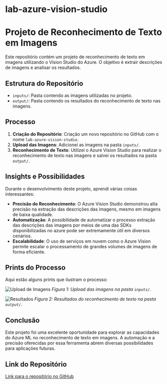 # lab-azure-vision-studio
# Projeto de Reconhecimento de Texto em Imagens

Este repositório contém um projeto de reconhecimento de texto em imagens utilizando o Vision Studio do Azure. 
O objetivo é extrair descrições de imagens e analisar os resultados.

## Estrutura do Repositório

- `inputs/`: Pasta contendo as imagens utilizadas no projeto.
- `output/`: Pasta contendo os resultados do reconhecimento de texto nas imagens.

## Processo

1. **Criação do Repositório**: Criação um novo repositório no GitHub com o nome `lab-azure-vision-studio`.
2. **Upload das Imagens**: Adicionei as imagens na pasta `inputs/`.
3. **Reconhecimento de Texto**: Utilizei o Azure Vision Studio para realizar o reconhecimento de texto nas imagens e salvei os resultados na pasta `output/`.

## Insights e Possibilidades

Durante o desenvolvimento deste projeto, aprendi várias coisas interessantes:

- **Precisão do Reconhecimento**: O Azure Vision Studio demonstrou alta precisão na extração das descrições das imagens, mesmo em imagens de baixa qualidade.
- **Automatização**: A possibilidade de automatizar o processo extração das descrições das imagens por meios de uma das SDKs disponibilizadas no azure pode ser extremamente útil em diversos cenários.
- **Escalabilidade**: O uso de serviços em nuvem como o Azure Vision permite escalar o processamento de grandes volumes de imagens de forma eficiente.

## Prints do Processo

Aqui estão alguns prints que ilustram o processo:

![Upload de Imagens](inputs/upload.png)
*Figura 1: Upload das imagens na pasta `inputs/`.*

![Resultados](output/resultados.png)
*Figura 2: Resultados do reconhecimento de texto na pasta `output/`.*

## Conclusão

Este projeto foi uma excelente oportunidade para explorar as capacidades do Azure ML no reconhecimento de texto em imagens. A automação e a precisão oferecidas por essa ferramenta abrem diversas possibilidades para aplicações futuras.

## Link do Repositório

[Link para o repositório no GitHub](https://github.com/ruscorreia/lab-azure-vision-studio)


